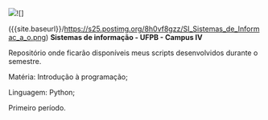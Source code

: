 ![]({{site.baseurl}}/https://s25.postimg.org/abibapte7/brasao-ufpb-grande.png)![]

({{site.baseurl}}/https://s25.postimg.org/8h0vf8gzz/SI_Sistemas_de_Informac_a_o.png)
**Sistemas de informação - UFPB - Campus IV**


Repositório onde ficarão disponíveis meus scripts desenvolvidos durante o semestre.


Matéria: Introdução à programação;


Linguagem: Python;


Primeiro período.
